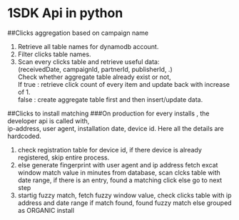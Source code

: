 # 1SDK Api in python

##Clicks aggregation based on campaign name 
1. Retrieve all table names for dynamodb account. <br />
2. Filter clicks table names. <br />
3. Scan every clicks table and retrieve useful data: <br /> 
   (receivedDate, campaignId, partnerId, publisherId, .) <br />
   Check whether aggregate table already exist or not, <br />
        If true : retrieve click count of every item and update back with increase of 1. <br />
        false : create aggregate table first and then insert/update data. <br />
        
##Clicks to install matching
###On production for every installs , the developer api is called with, <br />
    ip-address, user agent, installation date, device id. Here all the details are hardcoded.<br />
1. check registration table for device id, 
     if there device is already registered, skip entire process.
2. else
     generate fingerprint with user agent and ip address
     fetch excat window match value in minutes from database, 
     scan clcks table with date range, 
        if there is an entry, found a matching click
        else go to next step
3. startig fuzzy match,
     fetch fuzzy window value,
     check clicks table with ip address and date range
     if match found,
        found fuzzy match
     else
        grouped as ORGANIC install
        
     
